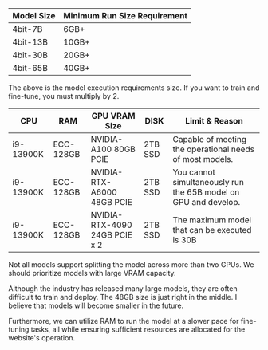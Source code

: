 
|Model Size |Minimum Run Size Requirement
|--|--
|4bit-7B |6GB+ 
|4bit-13B |10GB+ 
|4bit-30B |20GB+ 
|4bit-65B |40GB+ 

The above is the model execution requirements size. If you want to train and fine-tune, you must multiply by 2.

|CPU |RAM |GPU VRAM Size |DISK |Limit & Reason
|--|--|--|--|--
|i9-13900K |ECC-128GB |NVIDIA-A100 80GB PCIE|2TB SSD |Capable of meeting the operational needs of most models.
|i9-13900K |ECC-128GB |NVIDIA-RTX-A6000 48GB PCIE|2TB SSD |You cannot simultaneously run the 65B model on GPU and develop.
|i9-13900K |ECC-128GB |NVIDIA-RTX-4090 24GB PCIE x 2|2TB SSD |The maximum model that can be executed is 30B

Not all models support splitting the model across more than two GPUs. We should prioritize models with large VRAM capacity.

Although the industry has released many large models, they are often difficult to train and deploy. The 48GB size is just right in the middle. I believe that models will become smaller in the future.

Furthermore, we can utilize RAM to run the model at a slower pace for fine-tuning tasks, all while ensuring sufficient resources are allocated for the website's operation.